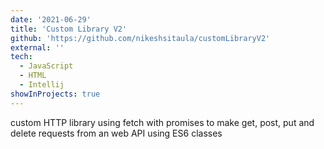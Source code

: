 ```yaml
---
date: '2021-06-29'
title: 'Custom Library V2'
github: 'https://github.com/nikeshsitaula/customLibraryV2'
external: ''
tech:
  - JavaScript
  - HTML
  - Intellij
showInProjects: true
---
```


custom HTTP library using fetch with promises to make get, post, put and delete requests from an web API using ES6 classes
